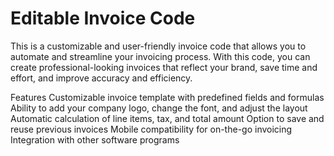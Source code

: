 # Editable Invoice Code

This is a customizable and user-friendly invoice code that allows you to automate and streamline your invoicing process. 
With this code, you can create professional-looking invoices that reflect your brand, save time and effort, and improve accuracy and efficiency.

Features
Customizable invoice template with predefined fields and formulas
Ability to add your company logo, change the font, and adjust the layout
Automatic calculation of line items, tax, and total amount
Option to save and reuse previous invoices
Mobile compatibility for on-the-go invoicing
Integration with other software programs
